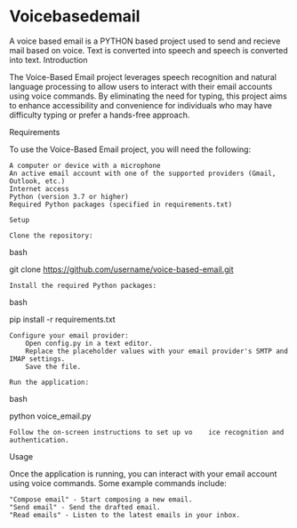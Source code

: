 # Voicebasedemail
A voice based email is a PYTHON based project used to send and recieve mail based on voice. Text is converted into speech and speech is converted into text.
Introduction

The Voice-Based Email project leverages speech recognition and natural language processing to allow users to interact with their email accounts using voice commands.
By eliminating the need for typing, this project aims to enhance accessibility and convenience for individuals who may have difficulty typing or prefer a hands-free approach.

Requirements

To use the Voice-Based Email project, you will need the following:

    A computer or device with a microphone
    An active email account with one of the supported providers (Gmail, Outlook, etc.)
    Internet access
    Python (version 3.7 or higher)
    Required Python packages (specified in requirements.txt)

    Setup

    Clone the repository:

bash

git clone https://github.com/username/voice-based-email.git

    Install the required Python packages:

bash

pip install -r requirements.txt

    Configure your email provider:
        Open config.py in a text editor.
        Replace the placeholder values with your email provider's SMTP and IMAP settings.
        Save the file.

    Run the application:

bash

python voice_email.py

    Follow the on-screen instructions to set up vo    ice recognition and authentication.

Usage

Once the application is running, you can interact with your email account using voice commands. Some example commands include:

    "Compose email" - Start composing a new email.
    "Send email" - Send the drafted email.
    "Read emails" - Listen to the latest emails in your inbox.
